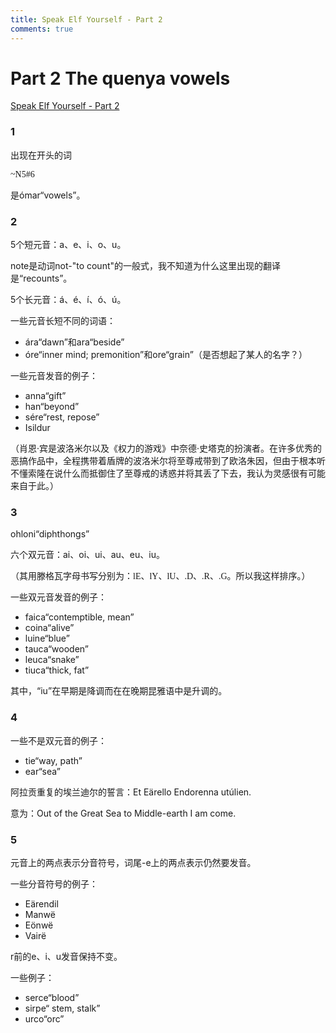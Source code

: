 ```yaml
---
title: Speak Elf Yourself - Part 2
comments: true
---
```

# Part 2 The quenya vowels
[Speak Elf Yourself - Part 2](https://www.youtube.com/watch?v=IgepeTpRJKo&list=PLpRrGdALEBTVeGyy2AQop_piuG9hJ5P0d&index=3)
### 1
出现在开头的词

<span style="font-family: Tengwar Annatar, serif;">~N5#6</span>

是ómar“vowels”。
### 2
5个短元音：a、e、i、o、u。

note是动词not-"to count"的一般式，我不知道为什么这里出现的翻译是“recounts”。

5个长元音：á、é、í、ó、ú。

一些元音长短不同的词语：

- ára“dawn”和ara“beside”
- óre“inner mind; premonition”和ore“grain”（是否想起了某人的名字？）

一些元音发音的例子：

- anna“gift”
- han“beyond”
- sére“rest, repose”
- Isildur

（肖恩·宾是波洛米尔以及《权力的游戏》中奈德·史塔克的扮演者。在许多优秀的恶搞作品中，全程携带着盾牌的波洛米尔将至尊戒带到了欧洛朱因，但由于根本听不懂索隆在说什么而抵御住了至尊戒的诱惑并将其丢了下去，我认为灵感很有可能来自于此。）

### 3
ohloni“diphthongs”

六个双元音：ai、oi、ui、au、eu、iu。

（其用滕格瓦字母书写分别为：<span style="font-family: Tengwar Annatar, serif;">lE</span>、<span style="font-family: Tengwar Annatar, serif;">lY</span>、<span style="font-family: Tengwar Annatar, serif;">lU</span>、<span style="font-family: Tengwar Annatar, serif;">.D</span>、<span style="font-family: Tengwar Annatar, serif;">.R</span>、<span style="font-family: Tengwar Annatar, serif;">.G</span>。所以我这样排序。）

一些双元音发音的例子：

- faica“contemptible, mean”
- coina“alive”
- luine“blue”
- tauca“wooden”
- leuca“snake”
- tiuca“thick, fat”

其中，“iu”在早期是降调而在在晚期昆雅语中是升调的。
### 4
一些不是双元音的例子：

- tie“way, path”
- ear“sea”

阿拉贡重复的埃兰迪尔的誓言：Et Eärello Endorenna utúlien. 

意为：Out of the Great Sea to Middle-earth I am come. 
### 5
元音上的两点表示分音符号，词尾-e上的两点表示仍然要发音。

一些分音符号的例子：

- Eärendil
- Manwë
- Eönwë
- Vairë

r前的e、i、u发音保持不变。

一些例子：

- serce“blood”
- sirpe“ stem, stalk”
- urco“orc”








